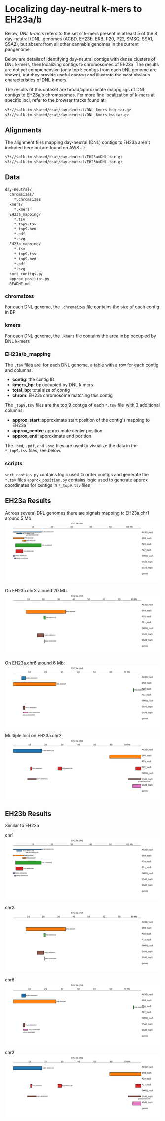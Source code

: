 # Localizing day-neutral k-mers to EH23a/b

Below, _DNL k-mers_ refers to the set of k-mers present in at least 5 of the 8 day-neutral (DNL) genomes (ACBD, EH23b, ERB, P20, P22, SMSQ, SSA1, SSA2), but absent from all other cannabis genomes in the current pangenome

Below are details of identifying day-neutral contigs with dense clusters of DNL k-mers,
then localizing contigs to chromosomes of EH23a. The results are not yet comprehensive (only top 5 contigs from each DNL genome are shown), but they provide useful context and illustrate the most obvious characteristics of DNL k-mers.

The results of this dataset are broad/approximate mappgings of DNL contigs to EH23a/b chromosomes. For more fine localization of k-mers at specific loci, refer to the browser tracks found at:
```
s3://salk-tm-shared/csat/day-neutral/DNL_kmers_bdg.tar.gz
s3://salk-tm-shared/csat/day-neutral/DNL_kmers_bw.tar.gz
```

## Alignments
The alignment files mapping day-neutral (DNL) contigs to EH23a aren't included here but are found on AWS at:
```
s3://salk-tm-shared/csat/day-neutral/EH23axDNL.tar.gz
s3://salk-tm-shared/csat/day-neutral/EH23bxDNL.tar.gz
```

## Data
```
day-neutral/
  chromsizes/
    *.chromsizes
  kmers/
    *.kmers
  EH23a_mapping/
    *.tsv
    *_top9.tsv
    *_top9.bed
    *.pdf
    *.svg
  EH23b_mapping/
    *.tsv
    *_top9.tsv
    *_top9.bed
    *.pdf
    *.svg
  sort_contigs.py
  approx_position.py
  README.md
```

### chromsizes
For each DNL genome, the `.chromsizes` file contains the size of each contig in BP

### kmers
For each DNL genome, the `.kmers` file contains the area in bp occupied by DNL k-mers

### EH23a/b_mapping
The `.tsv` files are, for each DNL genome, a table with a row for each contig and columns:
- **contig**: the contig ID
- **kmers_bp**: bp occupied by DNL k-mers
- **total_bp**: total size of contig
- **chrom**: EH23a chromosome matching this contig

The `_top9.tsv` files are the top 9 contigs of each `*.tsv` file, with 3 additional columns:
- **approx_start**: approximate start position of the contig's mapping to EH23a
- **approx_center**: approximate center position
- **approx_end**: approximate end position

The `.bed`, `.pdf`, and `.svg` files are used to visualize the data in the `*_top9.tsv` files, see below.

### scripts
`sort_contigs.py` contains logic used to order contigs and generate the `*.tsv` files
`approx_position.py` contains logic used to generate approx coordinates for contigs in `*_top9.tsv` files

## EH23a Results

Across several DNL genomes there are signals mapping to EH23a.chr1 around 5 Mb
![chr1](EH23a_mapping/EH23a.chr1.svg)

On EH23a.chrX around 20 Mb.
![chrX](EH23a_mapping/EH23a.chrX.svg)

On EH23a.chr6 around 6 Mb:
![chr6](EH23a_mapping/EH23a.chr6.svg)

Multiple loci on EH23a.chr2
![chr2](EH23a_mapping/EH23a.chr2.svg)

## EH23b Results

Similar to EH23a

chr1
![chr1](EH23a_mapping/EH23a.chr1.svg)


chrX
![chrX](EH23a_mapping/EH23a.chrX.svg)

chr6
![chr6](EH23a_mapping/EH23a.chr6.svg)

chr2
![chr2](EH23a_mapping/EH23a.chr2.svg)